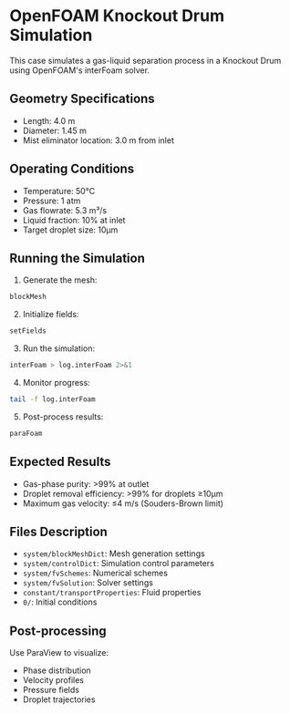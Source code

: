 # OpenFOAM Knockout Drum Simulation

This case simulates a gas-liquid separation process in a Knockout Drum using OpenFOAM's interFoam solver.

## Geometry Specifications
- Length: 4.0 m
- Diameter: 1.45 m
- Mist eliminator location: 3.0 m from inlet

## Operating Conditions
- Temperature: 50°C
- Pressure: 1 atm
- Gas flowrate: 5.3 m³/s
- Liquid fraction: 10% at inlet
- Target droplet size: 10μm

## Running the Simulation

1. Generate the mesh:
```bash
blockMesh
```

2. Initialize fields:
```bash
setFields
```

3. Run the simulation:
```bash
interFoam > log.interFoam 2>&1
```

4. Monitor progress:
```bash
tail -f log.interFoam
```

5. Post-process results:
```bash
paraFoam
```

## Expected Results
- Gas-phase purity: >99% at outlet
- Droplet removal efficiency: >99% for droplets ≥10μm
- Maximum gas velocity: ≤4 m/s (Souders-Brown limit)

## Files Description
- `system/blockMeshDict`: Mesh generation settings
- `system/controlDict`: Simulation control parameters
- `system/fvSchemes`: Numerical schemes
- `system/fvSolution`: Solver settings
- `constant/transportProperties`: Fluid properties
- `0/`: Initial conditions

## Post-processing
Use ParaView to visualize:
- Phase distribution
- Velocity profiles
- Pressure fields
- Droplet trajectories 
